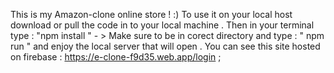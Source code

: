 This is my Amazon-clone online store ! :) 
To use it on your local host download or pull the code in to your local machine . 
Then in your terminal type : "npm install "  - >  Make sure to be in corect directory and type  : " npm run "  and enjoy the local server that will open . 
You can see this site hosted on firebase  : https://e-clone-f9d35.web.app/login  ; 
